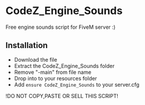 # CodeZ_Engine_Sounds
Free engine sounds script for FiveM server :)

Installation
------------
- Download the file
- Extract the CodeZ_Engine_Sounds folder 
- Remove "-main" from file name
- Drop into to your resources folder
- Add `ensure CodeZ_Engine_Sounds` to your server.cfg

!DO NOT COPY,PASTE OR SELL THIS SCRIPT!
